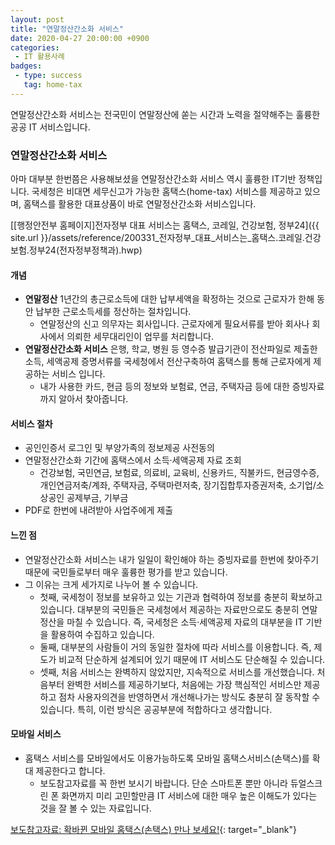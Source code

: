 ```yaml
---
layout: post
title: "연말정산간소화 서비스"
date: 2020-04-27 20:00:00 +0900
categories: 
 - IT 활용사례
badges:
 - type: success
   tag: home-tax
---
```


연말정산간소화 서비스는 전국민이 연말정산에 쏟는 시간과 노력을 절약해주는 훌륭한 공공 IT 서비스입니다.

<!--more-->

### **연말정산간소화 서비스**

아마 대부분 한번쯤은 사용해보셨을 연말정산간소화 서비스 역시 훌륭한 IT기반 정책입니다.
국세청은 비대면 세무신고가 가능한 홈택스(home-tax) 서비스를 제공하고 있으며, 홈택스를 활용한 대표상품이 바로 연말정산간소화 서비스입니다.

[[행정안전부 홈페이지]전자정부 대표 서비스는 홈택스, 코레일, 건강보험, 정부24]({{ site.url }}/assets/reference/200331_전자정부_대표_서비스는_홈택스.코레일.건강보험.정부24(전자정부정책과).hwp)

#### **개념**

- **연말정산** 1년간의 총근로소득에 대한 납부세액을 확정하는 것으로 근로자가 한해 동안 납부한 근로소득세를 정산하는 절차입니다.
  - 연말정산의 신고 의무자는 회사입니다. 근로자에게 필요서류를 받아 회사나 회사에서 의뢰한 세무대리인이 업무를 처리합니다.
- **연말정산간소화 서비스** 은행, 학교, 병원 등 영수증 발급기관이 전산파일로 제출한 소득, 세액공제 증명서류를 국세청에서 전산구축하여 홈택스를 통해 근로자에게 제공하는 서비스 입니다.
  - 내가 사용한 카드, 현금 등의 정보와 보험료, 연금, 주택자금 등에 대한 증빙자료까지 알아서 찾아줍니다.

#### **서비스 절차**
- 공인인증서 로그인 및 부양가족의 정보제공 사전동의
- 연말정산간소화 기간에 홈택스에서 소득·세액공제 자료 조회
  - 건강보험, 국민연금, 보험료, 의료비, 교육비, 신용카드, 직불카드, 현금영수증, 개인연금저축/계좌, 주택자금, 주택마련저축, 장기집합투자증권저축, 소기업/소상공인 공제부금, 기부금
- PDF로 한번에 내려받아 사업주에게 제출

#### **느낀 점**
- 연말정산간소화 서비스는 내가 일일이 확인해야 하는 증빙자료를 한번에 찾아주기 때문에 국민들로부터 매우 훌륭한 평가를 받고 있습니다.
- 그 이유는 크게 세가지로 나누어 볼 수 있습니다.
  - 첫째, 국세청이 정보를 보유하고 있는 기관과 협력하여 정보를 충분히 확보하고 있습니다. 대부분의 국민들은 국세청에서 제공하는 자료만으로도 충분히 연말정산을 마칠 수 있습니다. 즉, 국세청은 소득·세액공제 자료의 대부분을 IT 기반을 활용하여 수집하고 있습니다.
  - 둘째, 대부분의 사람들이 거의 동일한 절차에 따라 서비스를 이용합니다. 즉, 제도가 비교적 단순하게 설계되어 있기 때문에 IT 서비스도 단순해질 수 있습니다.
  - 셋째, 처음 서비스는 완벽하지 않았지만, 지속적으로 서비스를 개선했습니다. 처음부터 완벽한 서비스를 제공하기보다, 처음에는 가장 핵심적인 서비스만 제공하고 점차 사용자의견을 반영하면서 개선해나가는 방식도 충분히 잘 동작할 수 있습니다. 특히, 이런 방식은 공공부분에 적합하다고 생각합니다.

#### **모바일 서비스**
- 홈택스 서비스를 모바일에서도 이용가능하도록 모바일 홈택스서비스(손택스)를 확대 제공한다고 합니다.
  - 보도참고자료를 꼭 한번 보시기 바랍니다. 단순 스마트폰 뿐만 아니라 듀얼스크린 폰 화면까지 미리 고민할만큼 IT 서비스에 대한 매우 높은 이해도가 있다는 것을 잘 볼 수 있는 자료입니다.  

[보도참고자료: 확바뀐 모바일 홈택스(손택스) 만나 보세요!](https://www.nts.go.kr/news/news_01.asp?minfoKey=MINF8420080211204826&mbsinfoKey=MBS20200110095231333&type=V){: target="_blank"}